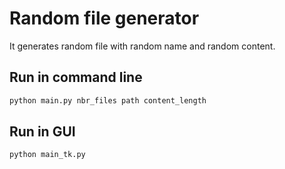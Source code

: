# Random file generator

It generates random file with random name and random content.

## Run in command line

```bash
python main.py nbr_files path content_length
```

## Run in GUI

```bash
python main_tk.py
```
